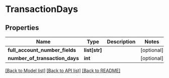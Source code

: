 # TransactionDays

## Properties
Name | Type | Description | Notes
------------ | ------------- | ------------- | -------------
**full_account_number_fields** | **list[str]** |  | [optional] 
**number_of_transaction_days** | **int** |  | [optional] 

[[Back to Model list]](../README.md#documentation-for-models) [[Back to API list]](../README.md#documentation-for-api-endpoints) [[Back to README]](../README.md)


